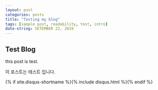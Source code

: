 ```yaml
---
layout: post
categories: posts
title: "Testing my blog"
tags: [sample post, readability, test, intro]
date-string: SETEMBER 22, 2019
---
```


## Test Blog

this post is test.

이 포스트는 테스트 입니다.

{% if site.disqus-shortname %}{% include disqus.html %}{% endif %}
